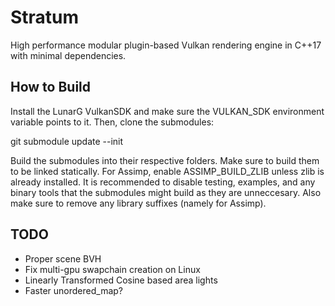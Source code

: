 # Stratum

High performance modular plugin-based Vulkan rendering engine in C++17 with minimal dependencies.

## How to Build

Install the LunarG VulkanSDK and make sure the VULKAN_SDK environment variable points to it. Then, clone the submodules:

git submodule update --init

Build the submodules into their respective folders.
Make sure to build them to be linked statically. For Assimp, enable ASSIMP_BUILD_ZLIB unless 
zlib is already installed. It is recommended to disable testing, examples, and any binary tools
that the submodules might build as they are unneccesary. Also make sure to remove any library suffixes
(namely for Assimp).

## TODO

- Proper scene BVH
- Fix multi-gpu swapchain creation on Linux
- Linearly Transformed Cosine based area lights
- Faster unordered_map?
